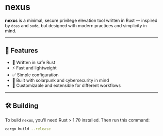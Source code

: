 # nexus

**nexus** is a minimal, secure privilege elevation tool written in Rust — inspired by `doas` and `sudo`, but designed with modern practices and simplicity in mind.

---

## 🚀 Features

- 🔐 Written in safe Rust
- ⚡ Fast and lightweight
- ✅ Simple configuration
- 🧩 Built with solarpunk and cybersecurity in mind
- 🔧 Customizable and extensible for different workflows

---

## 🛠️ Building

To build `nexus`, you'll need Rust > 1.70 installed. Then run this command:

```bash
cargo build --release
